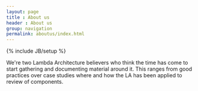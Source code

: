 ```yaml
---
layout: page
title : About us
header : About us
group: navigation
permalink: aboutus/index.html
---
```

{% include JB/setup %}

We're two Lambda Architecture believers who think the time has come to start
gathering and documenting material around it. This ranges from good practices
over case studies where and how the LA has been applied to review of components.